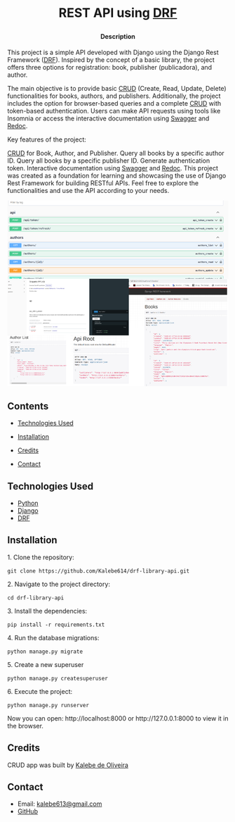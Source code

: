 # <p align="center">REST API using [DRF]</p>

[DRF]: https://www.django-rest-framework.org/

[django]: https://docs.djangoproject.com/en/4.2/

[python]: https://docs.python.org/3/

[CRUD]: https://www.codecademy.com/article/what-is-crud

[swagger]:https://swagger.io/

[redoc]: https://swagger.io/blog/api-development/redoc-openapi-powered-documentation/

[my_github]: https://kalebe614.github.io/

#### <p align="center">Description
This project is a simple API developed with Django using the Django Rest Framework ([DRF]). Inspired by the concept of a basic library, the project offers three options for registration: book, publisher (publicadora), and author.

The main objective is to provide basic [CRUD] (Create, Read, Update, Delete) functionalities for books, authors, and publishers. Additionally, the project includes the option for browser-based queries and a complete [CRUD] with token-based authentication. Users can make API requests using tools like Insomnia or access the interactive documentation using [Swagger] and [Redoc].

Key features of the project:

[CRUD] for Book, Author, and Publisher.
Query all books by a specific author ID.
Query all books by a specific publisher ID.
Generate authentication token.
Interactive documentation using [Swagger] and [Redoc].
This project was created as a foundation for learning and showcasing the use of Django Rest Framework for building RESTful APIs. Feel free to explore the functionalities and use the API according to your needs.</p>


![Img_Project](imgsAPI.png)



## Contents

- [Technologies Used](#technologies-used)

- [Installation](#installation)

- [Credits](#credits)

- [Contact](#contact)

## Technologies Used

- [Python][python]
- [Django][django]
- [DRF][DRF]

## Installation

<p>1. Clone the repository:

```
git clone https://github.com/Kalebe614/drf-library-api.git
```

</p>

<p>
2. Navigate to the project directory:

```
cd drf-library-api
```
</p> 
 
<p>
3. Install the dependencies:

```
pip install -r requirements.txt
```
</p>
<p>
4. Run the database migrations:

```
python manage.py migrate
```
</p>
<p>
5. Create a new superuser

```
python manage.py createsuperuser
```
</p>
<p>
6. Execute the project:

```
python manage.py runserver
```
</p>
<p>
Now you can open: http://localhost:8000 or http://127.0.0.1:8000 to view it in the browser.
</p>

## Credits
CRUD app was built by [Kalebe de Oliveira][my_github]

## Contact
- Email: <a ref="mailto:kalebe613@gmail.com">kalebe613@gmail.com</a>
- [GitHub](https://github.com/Kalebe614)

